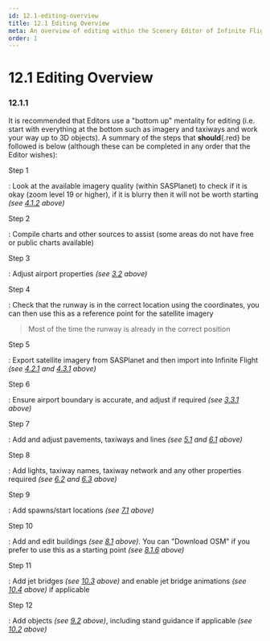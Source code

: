 ```yaml
---
id: 12.1-editing-overview
title: 12.1 Editing Overview
meta: An overview of editing within the Scenery Editor of Infinite Flight.
order: 1
---
```




# 12.1 Editing Overview

### 12.1.1

It is recommended that Editors use a "bottom up" mentality for editing (i.e. start with everything at the bottom such as imagery and taxiways and work your way up to 3D objects). A summary of the steps that **should**{.red} be followed is below (although these can be completed in any order that the Editor wishes):



Step 1

: Look at the available imagery quality (within SASPlanet) to check if it is okay (zoom level 19 or higher), if it is blurry then it will not be worth starting *(see [4.1.2](/guide/scenery-editor-manual/4.-satellite-imagery/4.1-satellite#4.1.2) above)*



Step 2

: Compile charts and other sources to assist (some areas do not have free or public charts available)



Step 3

: Adjust airport properties *(see [3.2](/guide/scenery-editor-manual/3.-getting-started/3.2-airport-properties) above)*



Step 4

: Check that the runway is in the correct location using the coordinates, you can then use this as a reference point for the satellite imagery



> Most of the time the runway is already in the correct position



Step 5

: Export satellite imagery from SASPlanet and then import into Infinite Flight *(see [4.2.1](/guide/scenery-editor-manual/4.-satellite-imagery/4.2-exporting-imagery#4.2.1) and [4.3.1](/guide/scenery-editor-manual/4.-satellite-imagery/4.3-importing-imagery#4.3.1) above)*



Step 6

: Ensure airport boundary is accurate, and adjust if required *(see [3.3.1](/guide/scenery-editor-manual/3.-getting-started/3.3-airport-boundary#3.3.1) above)*



Step 7

: Add and adjust pavements, taxiways and lines *(see [5.1](/guide/scenery-editor-manual/5.-pavements/5.1-editing-pavements) and [6.1](/guide/scenery-editor-manual/6.-taxiways/6.1-editing-taxiways) above)*



Step 8

: Add lights, taxiway names, taxiway network and any other properties required *(see [6.2](/guide/scenery-editor-manual/6.-taxiways/6.2-properties) and [6.3](/guide/scenery-editor-manual/6.-taxiways/6.3-taxiway-network) above)*



Step 9

: Add spawns/start locations *(see [7.1](/guide/scenery-editor-manual/7.-start-locations/7.1-editing-start-locations) above)*



Step 10

: Add and edit buildings *(see [8.1](/guide/scenery-editor-manual/8.-buildings-and-facades/8.1-editing-buildings) above)*. You can "Download OSM" if you prefer to use this as a starting point *(see [8.1.6](/guide/scenery-editor-manual/8.-buildings-and-facades/8.1-editing-buildings#8.1.6) above)*



Step 11

: Add jet bridges *(see [10.3](/guide/scenery-editor-manual/10.-airport-gates/10.3-jet-bridges) above)* and enable jet bridge animations *(see [10.4](/guide/scenery-editor-manual/10.-airport-gates/10.4-jet-bridge-animations) above)* if applicable



Step 12

: Add objects *(see [9.2](/guide/scenery-editor-manual/9.-objects/9.2-selection-and-placement) above)*, including stand guidance if applicable *(see [10.2](/guide/scenery-editor-manual/10.-airport-gates/10.2-stand-guidance) above)*